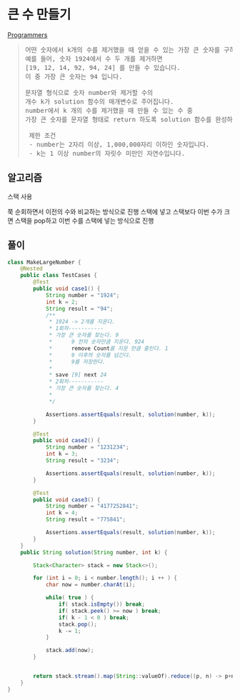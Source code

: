 # 큰 수 만들기

[Programmers](https://school.programmers.co.kr/learn/courses/30/lessons/42883)

[//]: # (retry)

> <pre>
> 어떤 숫자에서 k개의 수를 제거했을 때 얻을 수 있는 가장 큰 숫자를 구하려 합니다.
> 예를 들어, 숫자 1924에서 수 두 개를 제거하면
> [19, 12, 14, 92, 94, 24] 를 만들 수 있습니다.
> 이 중 가장 큰 숫자는 94 입니다.
> 
> 문자열 형식으로 숫자 number와 제거할 수의
> 개수 k가 solution 함수의 매개변수로 주어집니다.
> number에서 k 개의 수를 제거했을 때 만들 수 있는 수 중
> 가장 큰 숫자를 문자열 형태로 return 하도록 solution 함수를 완성하세요.
> 
>  제한 조건
>  - number는 2자리 이상, 1,000,000자리 이하인 숫자입니다.
>  - k는 1 이상 number의 자릿수 미만인 자연수입니다.
> </pre>

## 알고리즘
스택 사용 

쭉 순회하면서 이전의 수와 비교하는 방식으로 진행
스택에 넣고 스택보다 이번 수가 크면 스택을 pop하고 이번 수를 스택에 넣는 방식으로 진행

## 풀이

```java
class MakeLargeNumber {
    @Nested
    public class TestCases {
        @Test
        public void case1() {
            String number = "1924";
            int k = 2;
            String result = "94";
            /**
             * 1924 -> 2개를 지운다.
             * 1회차-----------
             * 가장 큰 숫자를 찾는다. 9
             *      9 전의 숫자만큼 지운다. 924
             *      remove Count를 지운 만큼 줄인다. 1
             *      9 이후의 숫자를 넘긴다.
             *      9를 저장한다.
             *
             * save [9] next 24
             * 2회차-----------
             * 가장 큰 숫자를 찾는다. 4
             *
             */

            Assertions.assertEquals(result, solution(number, k));
        }

        @Test
        public void case2() {
            String number = "1231234";
            int k = 3;
            String result = "3234";

            Assertions.assertEquals(result, solution(number, k));
        }

        @Test
        public void case3() {
            String number = "4177252841";
            int k = 4;
            String result = "775841";

            Assertions.assertEquals(result, solution(number, k));
        }
    }
    public String solution(String number, int k) {

        Stack<Character> stack = new Stack<>();

        for (int i = 0; i < number.length(); i ++ ) {
            char now = number.charAt(i);

            while( true ) {
                if( stack.isEmpty()) break;
                if( stack.peek() >= now ) break;
                if( k - 1 < 0 ) break;
                stack.pop();
                k -= 1;
            }

            stack.add(now);
        }


        return stack.stream().map(String::valueOf).reduce((p, n) -> p+n).get();
    }
}
```